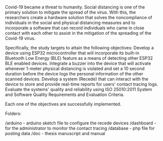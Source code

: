 Covid-19 became a threat to humanity.  Social distancing is one of the primary solution to mitigate the spread of the virus. With this, the researchers create a hardware solution that solves the noncompliance of individuals in the social and physical distancing measures and to incorporate a software  that can record individuals who came in close contact with each other to assist in the mitigation of the spreading of the Covid-19 virus.

Specifically, the study targets to attain the following objectives:
Develop a device using ESP32 microcontroller that will incorporate its built-in Bluetooth Low Energy (BLE) feature as a means of detecting other ESP32 BLE enabled devices.
Integrate a buzzer into the device that will activate whenever 1-meter physical distancing is violated and set a 10 second duration before the device logs the personal information of the other scanned devices.
Develop a system (Recede) that can interact with the device to store and provide real-time reports for users' contact tracing logs.
Evaluate the systems' quality and reliability using ISO 25010:2011 System and Software Quality Requirements and Evaluation Criteria.

Each one of the objectives are successfully implemented.

Folders:

/arduino - arduino sketch file to configure the recede devices
/dashboard - for the administrator to monitor the contact tracing
/database - php file for posting data
/doc - thesis manuscript and manual
